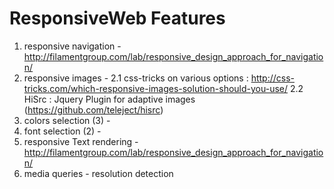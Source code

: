 ResponsiveWeb Features
======================

1. responsive navigation - http://filamentgroup.com/lab/responsive_design_approach_for_navigation/
2. responsive images - 
   2.1 css-tricks on various options : http://css-tricks.com/which-responsive-images-solution-should-you-use/
   2.2 HiSrc : Jquery Plugin for adaptive images (https://github.com/teleject/hisrc)
3. colors selection (3) - 
4. font selection (2) - 
5. responsive Text rendering - http://filamentgroup.com/lab/responsive_design_approach_for_navigation/
6. media queries - resolution detection